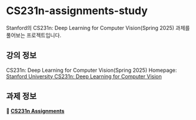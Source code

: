 # CS231n-assignments-study

Stanford의 CS231n: Deep Learning for Computer Vision(Spring 2025) 과제를 풀어보는 프로젝트입니다.

## 강의 정보
CS231n: Deep Learning for Computer Vision(Spring 2025)
Homepage: [Stanford University CS231n: Deep Learning for Computer Vision](https://cs231n.stanford.edu/index.html)

## 과제 정보
**🔗 [CS231n Assignments](https://cs231n.stanford.edu/assignments.html)**
